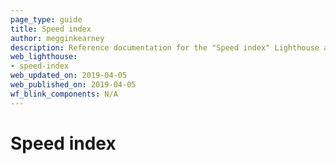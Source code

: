 ```yaml
---
page_type: guide
title: Speed index
author: megginkearney
description: Reference documentation for the "Speed index" Lighthouse audit.
web_lighthouse:
- speed-index
web_updated_on: 2019-04-05
web_published_on: 2019-04-05
wf_blink_components: N/A
---
```


# Speed index